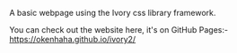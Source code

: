 A basic webpage using the Ivory css library framework.

You can check out the website here, it's on GitHub Pages:-
https://okenhaha.github.io/ivory2/
